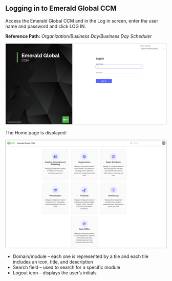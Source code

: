 ## Logging in to Emerald Global CCM

Access the Emerald Global CCM and in the Log in screen, enter the user name and password and click LOG IN.

**Reference Path:** *Organization/Business Day/Business Day Scheduler*

 ![Logging In Screen](/Images/LoggingInScreen.png)

The Home page is displayed:

 ![Home Page Screen](/Images/HomePageScreen.png)

* Domain/module – each one is represented by a tile and each tile includes an icon, title, and description  
* Search field – used to search for a specific module  
* Logout icon – displays the user’s initials  
